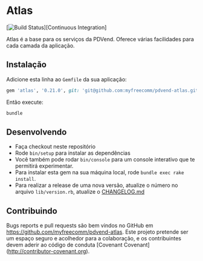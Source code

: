 # Atlas

[![Build Status](https://github.com/myfreecomm/pdvend-atlas/workflows/ci/badge.svg?branch=master)][Continuous Integration]

Atlas é a base para os serviços da PDVend. Oferece várias facilidades para cada camada da aplicação.

## Instalação

Adicione esta linha ao `Gemfile` da sua aplicação:

```ruby
gem 'atlas', '0.21.0', git: 'git@github.com:myfreecomm/pdvend-atlas.git'
```

Então execute:

```bash
bundle
```

## Desenvolvendo

- Faça checkout neste repositório
- Rode `bin/setup` para instalar as dependências
- Você também pode rodar `bin/console` para um console interativo que te permitirá experimentar.
- Para instalar esta gem na sua máquina local, rode `bundle exec rake install`.
- Para realizar a release de uma nova versão, atualize o número no arquivo `lib/version.rb`, atualize o [CHANGELOG.md](/CHANGELOG.md)

## Contribuindo

Bugs reports e pull requests são bem vindos no GitHub em https://github.com/myfreecomm/pdvend-atlas. Este projeto pretende ser um espaço seguro e acolhedor para a colaboração, e os contribuintes devem aderir ao código de conduta [Covenant Covenant] (http://contributor-covenant.org).

